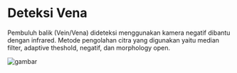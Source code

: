 # Deteksi Vena
Pembuluh balik (Vein/Vena) dideteksi menggunakan kamera negatif dibantu dengan infrared. Metode pengolahan citra yang digunakan yaitu median filter, adaptive theshold, negatif, dan morphology open.

![gambar][gambar-url]

[gambar-url]: 
https://github.com/agungpambudi55/vein-detection/blob/master/screenshot.jpg
